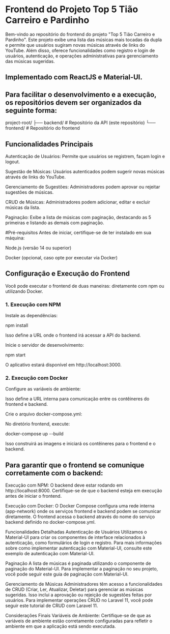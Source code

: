 # Frontend do Projeto Top 5 Tião Carreiro e Pardinho
Bem-vindo ao repositório do frontend do projeto "Top 5 Tião Carreiro e Pardinho". Este projeto exibe uma lista das músicas mais tocadas da dupla e permite que usuários sugiram novas músicas através de links do YouTube. Além disso, oferece funcionalidades como registro e login de usuários, autenticação, e operações administrativas para gerenciamento das músicas sugeridas.

## Implementado com ReactJS e Material-UI.


## Para facilitar o desenvolvimento e a execução, os repositórios devem ser organizados da seguinte forma:
project-root/
├── backend/   # Repositório da API (este repositório)
└── frontend/  # Repositório do frontend

## Funcionalidades Principais
Autenticação de Usuários: Permite que usuários se registrem, façam login e logout.

Sugestão de Músicas: Usuários autenticados podem sugerir novas músicas através de links do YouTube.

Gerenciamento de Sugestões: Administradores podem aprovar ou rejeitar sugestões de músicas.

CRUD de Músicas: Administradores podem adicionar, editar e excluir músicas da lista.

Paginação: Exibe a lista de músicas com paginação, destacando as 5 primeiras e listando as demais com paginação.

#Pré-requisitos
Antes de iniciar, certifique-se de ter instalado em sua máquina:

Node.js (versão 14 ou superior)

Docker (opcional, caso opte por executar via Docker)

## Configuração e Execução do Frontend
Você pode executar o frontend de duas maneiras: diretamente com npm ou utilizando Docker.

### 1. Execução com NPM
Instale as dependências:

npm install

Isso define a URL onde o frontend irá acessar a API do backend.

Inicie o servidor de desenvolvimento:

npm start

O aplicativo estará disponível em http://localhost:3000.

### 2. Execução com Docker
Configure as variáveis de ambiente:

Isso define a URL interna para comunicação entre os contêineres do frontend e backend.

Crie o arquivo docker-compose.yml:

No diretório frontend, execute:

docker-compose up --build

Isso construirá as imagens e iniciará os contêineres para o frontend e o backend.



## Para garantir que o frontend se comunique corretamente com o backend:
Execução com NPM: O backend deve estar rodando em http://localhost:8000. Certifique-se de que o backend esteja em execução antes de iniciar o frontend.

Execução com Docker: O Docker Compose configura uma rede interna (app-network) onde os serviços frontend e backend podem se comunicar diretamente. O frontend acessa o backend através do nome do serviço backend definido no docker-compose.yml.

Funcionalidades Detalhadas
Autenticação de Usuários
Utilizamos o Material-UI para criar os componentes de interface relacionados à autenticação, como formulários de login e registro. Para mais informações sobre como implementar autenticação com Material-UI, consulte este exemplo de autenticação com Material-UI.

Paginação
A lista de músicas é paginada utilizando o componente de paginação do Material-UI. Para implementar a paginação no seu projeto, você pode seguir este guia de paginação com Material-UI.

Gerenciamento de Músicas
Administradores têm acesso a funcionalidades de CRUD (Criar, Ler, Atualizar, Deletar) para gerenciar as músicas sugeridas. Isso inclui a aprovação ou rejeição de sugestões feitas por usuários. Para implementar operações CRUD no Laravel 11, você pode seguir este tutorial de CRUD com Laravel 11.

Considerações Finais
Variáveis de Ambiente: Certifique-se de que as variáveis de ambiente estão corretamente configuradas para refletir o ambiente em que a aplicação está sendo executada.


